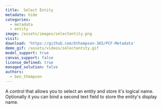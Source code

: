 ```yaml
---
title:  Select Entity
metadate: hide
categories:
  - metadata
  - entity
image: /assets/images/selectentity.png
visit: 
download: 'https://github.com/bthompson-365/PCF-Metadata'
demo_gif: /assets/videos/selectentity.gif
model_support: true
canvas_support: false
license_defined: true
managed_solution: false
authors:
  - ben_thompson
---
```

A control that allows you to select an entity and store it's logical name. Optionally it you can bind a second text field to store the entity's display name.
